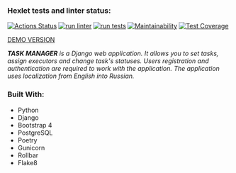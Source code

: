 ### Hexlet tests and linter status:
[![Actions Status](https://github.com/Sophia-Filimonova/python-project-52/workflows/hexlet-check/badge.svg)](https://github.com/Sophia-Filimonova/python-project-52/actions)
[![run linter](https://github.com/Sophia-Filimonova/python-project-52/actions/workflows/run-linter.yml/badge.svg)](https://github.com/Sophia-Filimonova/python-project-52/actions/workflows/run-linter.yml)
[![run tests](https://github.com/Sophia-Filimonova/python-project-52/actions/workflows/run-tests.yml/badge.svg)](https://github.com/Sophia-Filimonova/python-project-52/actions/workflows/run-tests.yml)
[![Maintainability](https://api.codeclimate.com/v1/badges/312e63d1641201a3cd70/maintainability)](https://codeclimate.com/github/Sophia-Filimonova/python-project-52/maintainability)
[![Test Coverage](https://api.codeclimate.com/v1/badges/312e63d1641201a3cd70/test_coverage)](https://codeclimate.com/github/Sophia-Filimonova/python-project-52/test_coverage)


[DEMO VERSION](https://task-manager-vb7t.onrender.com/users/)


*<b>TASK MANAGER</b> is a Django web application. It allows you to set tasks, assign executors and change task's statuses. Users registration and authentication are required to work with the application. The application uses localization from English into Russian.* 


### Built With:
<ul><li>Python</li>
<li>Django</li>
<li>Bootstrap 4</li>
<li>PostgreSQL</li>
<li>Poetry</li>
<li>Gunicorn</li>
<li>Rollbar</li>
<li>Flake8</li>
</ul>

